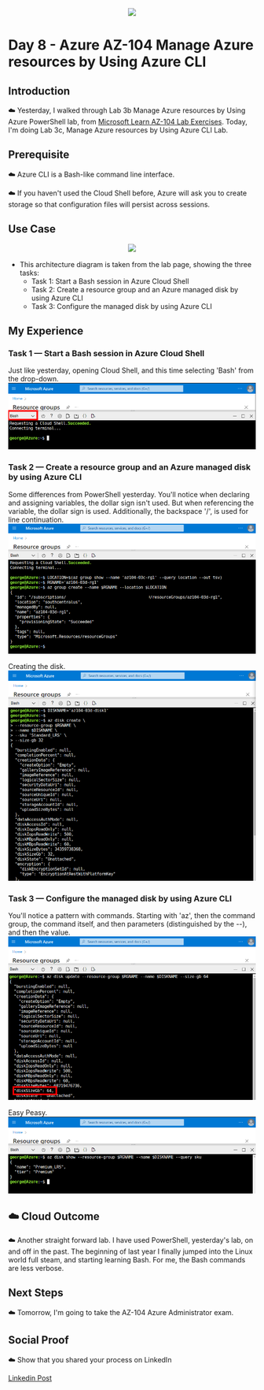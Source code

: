 <div id="cover photo" align="center">
  <img src="https://media.giphy.com/media/KmHueA88mFABT9GkkR/giphy.gif" width="500"/>
</div>

# Day 8 - Azure AZ-104 Manage Azure resources by Using Azure CLI

## Introduction

☁️ Yesterday, I walked through Lab 3b Manage Azure resources by Using Azure PowerShell lab, from [Microsoft Learn AZ-104 Lab Exercises](https://microsoftlearning.github.io/AZ-104-MicrosoftAzureAdministrator/). Today, I'm doing Lab 3c, Manage Azure resources by Using Azure CLI Lab.

## Prerequisite

☁️ Azure CLI is a Bash-like command line interface.

☁️ If you haven't used the Cloud Shell before, Azure will ask you to create storage so that configuration files will persist across sessions.

## Use Case

<div id="use case" align="center">
  <img src="https://microsoftlearning.github.io/AZ-104-MicrosoftAzureAdministrator/Instructions/media/lab03c.png" width="400"/>
</div>

- This architecture diagram is taken from the lab page, showing the three tasks:
  - Task 1: Start a Bash session in Azure Cloud Shell
  - Task 2: Create a resource group and an Azure managed disk by using Azure CLI
  - Task 3: Configure the managed disk by using Azure CLI

## My Experience

### Task 1 — Start a Bash session in Azure Cloud Shell

Just like yesterday, opening Cloud Shell, and this time selecting 'Bash' from the drop-down.
![Screenshot](images/az104-lab3d-task1-change-shell.png)

### Task 2 — Create a resource group and an Azure managed disk by using Azure CLI

Some differences from PowerShell yesterday. You'll notice when declaring and assigning variables, the dollar sign isn't used. But when referencing the variable, the dollar sign is used.
Additionally, the backspace '/', is used for line continuation.
![Screenshot](images/az104-lab3d-task2-create-rg.png)

Creating the disk.
![Screenshot](images/az104-lab3d-task2-create-disk.png)

### Task 3 — Configure the managed disk by using Azure CLI

You'll notice a pattern with commands. Starting with 'az', then the command group, the command itself, and then parameters (distinguished by the --), and then the value.
![Screenshot](images/az104-lab3d-task3-upgrade-size.png)

Easy Peasy.
![Screenshot](images/az104-lab3d-task3-upgrade-sku.png)

## ☁️ Cloud Outcome

☁️ Another straight forward lab. I have used PowerShell, yesterday's lab, on and off in the past. The beginning of last year I finally jumped into the Linux world full steam, and starting learning Bash. For me, the Bash commands are less verbose.

## Next Steps

☁️ Tomorrow, I'm going to take the AZ-104 Azure Administrator exam.

## Social Proof

☁️ Show that you shared your process on LinkedIn

[Linkedin Post]()
